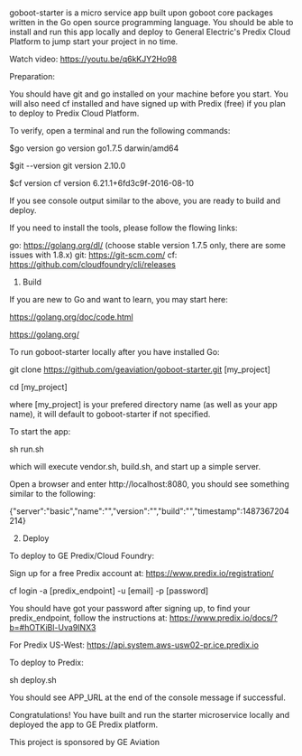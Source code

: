 #

goboot-starter is a micro service app built upon goboot core packages written in the Go open source programming language.
You should be able to install and run this app locally and deploy to General Electric's Predix Cloud Platform
to jump start your project in no time.

Watch video: https://youtu.be/q6kKJY2Ho98

Preparation:

You should have git and go installed on your machine before you start. You will also need cf installed
and have signed up with Predix (free) if you plan to deploy to Predix Cloud Platform.

To verify, open a terminal and run the following commands:

$go version
go version go1.7.5 darwin/amd64

$git --version
git version 2.10.0

$cf version
cf version 6.21.1+6fd3c9f-2016-08-10

If you see console output similar to the above, you are ready to build and deploy.

If you need to install the tools, please follow the flowing links:

go: https://golang.org/dl/ (choose stable version 1.7.5 only, there are some issues with 1.8.x)
git: https://git-scm.com/
cf: https://github.com/cloudfoundry/cli/releases


1. Build

If you are new to Go and want to learn, you may start here:

https://golang.org/doc/code.html

https://golang.org/


To run goboot-starter locally after you have installed Go:


git clone https://github.com/geaviation/goboot-starter.git [my_project]

cd [my_project]

where [my_project] is your prefered directory name (as well as your app name), it will default to goboot-starter if not specified.

To start the  app:

sh run.sh

which will execute vendor.sh, build.sh, and start up a simple server.


Open a browser and enter http://localhost:8080, you should see something similar to the following:

{"server":"basic","name":"","version":"","build":"","timestamp":1487367204214}


2. Deploy

To deploy to GE Predix/Cloud Foundry:


Sign up for a free Predix account at: https://www.predix.io/registration/

cf login -a [predix_endpoint] -u [email] -p [password]

You should have got your password after signing up, to find your predix_endpoint, follow the instructions at:
https://www.predix.io/docs/?b=#hOTKiBl-Uva9INX3

For Predix US-West: https://api.system.aws-usw02-pr.ice.predix.io

To deploy to Predix:

sh deploy.sh


You should see APP_URL at the end of the console message if successful.


Congratulations! You have built and run the starter microservice locally and deployed the app to GE Predix platform.



This project is sponsored by GE Aviation